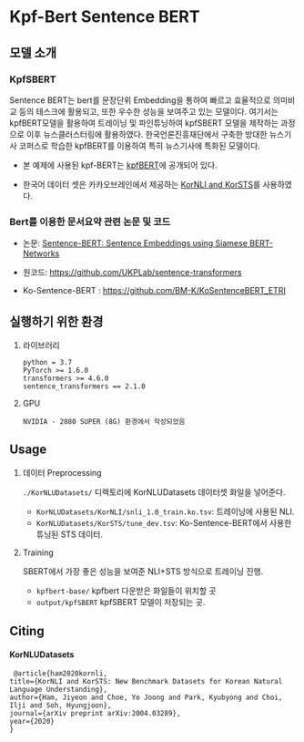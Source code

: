 # Kpf-Bert Sentence BERT

## 모델 소개

### KpfSBERT

Sentence BERT는 bert를 문장단위 Embedding을 통하여 빠르고 효율적으로 의미비교 등의 테스크에 활용되고, 또한 우수한 성능을 보여주고 있는 모델이다.
여기서는 kpfBERT모델을 활용하여 트레이닝 및 파인튜닝하여 kpfSBERT 모델을 제작하는 과정으로 이후 뉴스클러스터링에 활용하였다.
한국언론진흥재단에서 구축한 방대한 뉴스기사 코퍼스로 학습한 kpfBERT를 이용하여 특히 뉴스기사에 특화된 모델이다.

- 본 예제에 사용된 kpf-BERT는 [kpfBERT](https://github.com/KPFBERT/kpfbert)에 공개되어 있다.

- 한국어 데이터 셋은 카카오브레인에서 제공하는 [KorNLI and KorSTS](https://github.com/kakaobrain/KorNLUDatasets)를 사용하였다.


### Bert를 이용한 문서요약 관련 논문 및 코드

- 논문:  [Sentence-BERT: Sentence Embeddings using Siamese BERT-Networks](https://arxiv.org/abs/1908.10084)
- 원코드: https://github.com/UKPLab/sentence-transformers

- Ko-Sentence-BERT : https://github.com/BM-K/KoSentenceBERT_ETRI


## 실행하기 위한 환경

1. 라이브러리

    ```
    python = 3.7
    PyTorch >= 1.6.0
    transformers >= 4.6.0
    sentence_transformers == 2.1.0
    
    ```
    
2. GPU

    ```
    NVIDIA - 2080 SUPER (8G) 환경에서 작성되었음
    ```

## Usage

1. 데이터 Preprocessing

   `./KorNLUDatasets/` 디렉토리에 KorNLUDatasets 데이터셋 화일을 넣어준다.

   - `KorNLUDatasets/KorNLI/snli_1.0_train.ko.tsv`: 트레이닝에 사용된 NLI.  
   - `KorNLUDatasets/KorSTS/tune_dev.tsv`: Ko-Sentence-BERT에서 사용한 튜닝된 STS 데이터.

   
2. Training  

    SBERT에서 가장 좋은 성능을 보여준 NLI+STS 방식으로 트레이닝 진행.

    - `kpfbert-base/` kpfbert 다운받은 화일들이 위치할 곳
    - `output/kpfSBERT` kpfSBERT 모델이 저장되는 곳.
    

## Citing
#### KorNLUDatasets
   ```
    @article{ham2020kornli,
  title={KorNLI and KorSTS: New Benchmark Datasets for Korean Natural Language Understanding},
  author={Ham, Jiyeon and Choe, Yo Joong and Park, Kyubyong and Choi, Ilji and Soh, Hyungjoon},
  journal={arXiv preprint arXiv:2004.03289},
  year={2020}
}
   ```
